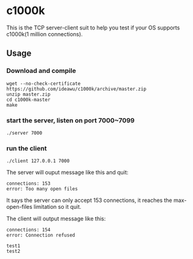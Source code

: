 c1000k
======

This is the TCP server-client suit to help you test if your OS supports c1000k(1 million connections).

## Usage

### Download and compile

	wget --no-check-certificate https://github.com/ideawu/c1000k/archive/master.zip
	unzip master.zip
	cd c1000k-master
	make

### start the server, listen on port 7000~7099

	./server 7000

### run the client

	./client 127.0.0.1 7000

The server will ouput message like this and quit:

	connections: 153
	error: Too many open files

It says the server can only accept 153 connections, it reaches the max-open-files limitation so it quit.

The client will output message like this:

	connections: 154
	error: Connection refused

	test1
	test2
